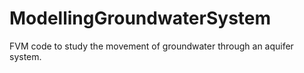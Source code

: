 # ModellingGroundwaterSystem
FVM code to study the movement of groundwater through an aquifer system.

